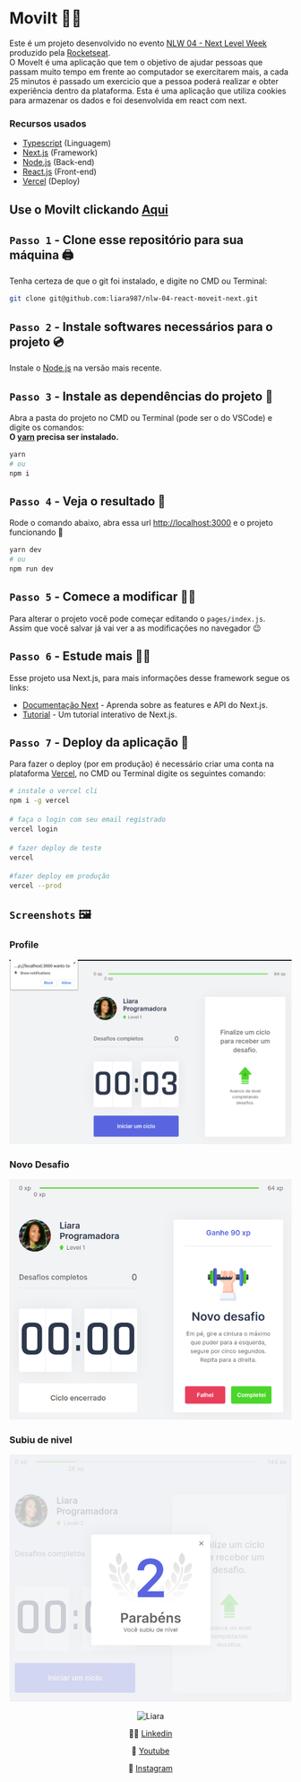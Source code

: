 <link rel="stylesheet" type="text/css" media="all" href="README.css" />

# MoviIt 🏃‍♀️

Este é um projeto desenvolvido no evento [NLW 04 - Next Level Week](https://nextlevelweek.com/inscricao/4) produzido pela [Rocketseat](https://rocketseat.com.br/). <br/>
O MoveIt é uma aplicação que tem o objetivo de ajudar pessoas que passam muito tempo em frente ao computador se exercitarem mais, a cada 25 minutos é passado um exercicio que a pessoa poderá realizar e obter experiência dentro da plataforma. Esta é uma aplicação que utiliza cookies para armazenar os dados e foi desenvolvida em react com next.

### Recursos usados 

- [Typescript](https://www.typescriptlang.org/) (Linguagem)
- [Next.js](https://nextjs.org/) (Framework)
- [Node.js](https://nodejs.org/) (Back-end)
- [React.js](https://reactjs.org/) (Front-end)
- [Vercel](https://vercel.com/) (Deploy)

## Use o MoviIt clickando [Aqui](https://moveit-nlw-4-khaki.vercel.app/)

## `Passo 1` - Clone esse repositório para sua máquina 🖨️

Tenha certeza de que o git foi instalado, e digite no CMD ou Terminal:

```bash
git clone git@github.com:liara987/nlw-04-react-moveit-next.git
```

## `Passo 2` - Instale softwares necessários para o projeto 💿

Instale o [Node.js](https://nodejs.org/) na versão mais recente.

## `Passo 3` - Instale as dependências do projeto 💽

Abra a pasta do projeto no CMD ou Terminal (pode ser o do VSCode) e digite os comandos:
<br/>
<strong>
O [yarn](https://yarnpkg.com/) precisa ser instalado.
</strong>

```bash
yarn
# ou
npm i
```

## `Passo 4` - Veja o resultado 👀

Rode o comando abaixo, abra essa url [http://localhost:3000](http://localhost:3000) e o projeto funcionando 🎉

```bash
yarn dev
# ou
npm run dev
```

## `Passo 5` - Comece a modificar 👩‍💻

Para alterar o projeto você pode começar editando o `pages/index.js`.
<br/>
Assim que você salvar já vai ver a as modificações no navegador 😉

## `Passo 6` - Estude mais 👩‍🎓

Esse projeto usa Next.js, para mais informações desse framework segue os links:

- [Documentação Next](https://nextjs.org/docs) - Aprenda sobre as features e API do Next.js.
- [Tutorial](https://nextjs.org/learn) - Um tutorial interativo de Next.js.

## `Passo 7` - Deploy da aplicação 🚀

Para fazer o deploy (por em produção) é necessário criar uma conta na plataforma [Vercel](https://vercel.com/signup), no CMD ou Terminal digite os seguintes comando:

```bash
# instale o vercel cli
npm i -g vercel

# faça o login com seu email registrado
vercel login

# fazer deploy de teste
vercel

#fazer deploy em produção
vercel --prod
```

## `Screenshots` 🖼️

### Profile

![](/public/screenshots/profile.png)

### Novo Desafio

![](/public/screenshots/novo-desafio.png)

### Subiu de nivel

![](/public/screenshots/subiu-nivel.png)

</div>

<div align="center">

![Liara](https://i.imgur.com/xbEfigR.jpg#liara)
<br/>

👩‍💻 [Linkedin](https://www.linkedin.com/in/liara-programadora/)

🎦 [Youtube](https://tinyurl.com/liara-programadora)

📸 [Instagram](https://www.instagram.com/liaraprogramadora)

